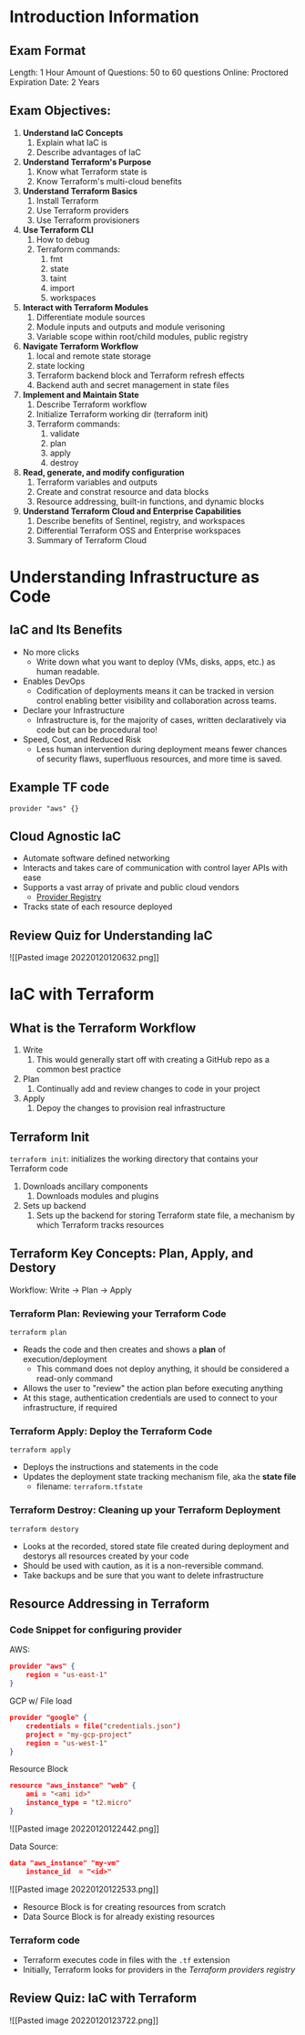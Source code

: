 # Introduction Information
## Exam Format
Length: 1 Hour
Amount of Questions: 50 to 60 questions
Online: Proctored
Expiration Date: 2 Years

## Exam Objectives:
1. **Understand IaC Concepts**
	1. Explain what IaC is
	2. Describe advantages of IaC
2. **Understand Terraform's Purpose**
	1. Know what Terraform state is
	2. Know Terraform's multi-cloud benefits
3. **Understand Terraform Basics**
	1. Install Terraform
	2. Use Terraform providers
	3. Use Terraform provisioners
4. **Use Terraform CLI**
	1. How to debug
	2. Terraform commands:
		1. fmt
		2. state
		3. taint
		4. import
		5. workspaces
5. **Interact with Terraform Modules**
	1. Differentiate module sources
	2. Module inputs and outputs and module verisoning
	3. Variable scope within root/child modules, public registry
6. **Navigate Terraform Workflow**
	1. local and remote state storage
	2. state locking
	3. Terraform backend block and Terraform refresh effects
	4. Backend auth and secret management in state files
7. **Implement and Maintain State**
	1. Describe Terraform workflow
	2. Initialize Terraform working dir (terraform init)
	3. Terraform commands:
		1. validate
		2. plan
		3. apply
		4. destroy
8. **Read, generate, and modify configuration**
	1. Terraform variables and outputs
	2. Create and constrat resource and data blocks
	3. Resource addressing, built-in functions, and dynamic blocks
9. **Understand Terraform Cloud and Enterprise Capabilities**
	1. Describe benefits of Sentinel, registry, and workspaces
	2. Differential Terraform OSS and Enterprise workspaces
	3. Summary of Terraform Cloud
# Understanding Infrastructure as Code
## IaC and Its Benefits
- No more clicks
	- Write down what you want to deploy (VMs, disks, apps, etc.) as human readable.
- Enables DevOps
	- Codification of deployments means it can be tracked in version control enabling better visibility and collaboration across teams.
- Declare your Infrastructure
	- Infrastructure is, for the majority of cases, written declaratively via code but can be procedural too!
- Speed, Cost, and Reduced Risk
	- Less human intervention during deployment means fewer chances of security flaws, superfluous resources, and more time is saved.

## Example TF code
```
provider "aws" {}

```

## Cloud Agnostic IaC
- Automate software defined networking
- Interacts and takes care of communication with control layer APIs with ease
- Supports a vast array of private and public cloud vendors
	- [Provider Registry](https://registry.terraform.io/browse/providers)
- Tracks state of each resource deployed
## Review Quiz for Understanding IaC
![[Pasted image 20220120120632.png]]

# IaC with Terraform
## What is the Terraform Workflow
1. Write
	1. This would generally start off with creating a GitHub repo as a common best practice
2. Plan
	1. Continually add and review changes to code in your project
3. Apply
	1. Depoy the changes to provision real infrastructure

## Terraform Init
`terraform init`: initializes the working directory that contains your Terraform code
1. Downloads ancillary components
	1. Downloads modules and plugins
2. Sets up backend
	1. Sets up the backend for storing Terraform state file, a mechanism by which Terraform tracks resources
## Terraform Key Concepts: Plan, Apply, and Destory
Workflow: Write -> Plan -> Apply
### Terraform Plan: Reviewing your Terraform Code
`terraform plan`
- Reads the code and then creates and shows a **plan** of execution/deployment
	- This command does not deploy anything, it should be considered a read-only command
- Allows the user to "review" the action plan before executing anything
- At this stage, authentication credentials are used to connect to your infrastructure, if required
### Terraform Apply: Deploy the Terraform Code
`terraform apply`
- Deploys the instructions and statements in the code
- Updates the deployment state tracking mechanism file, aka the **state file**
	- filename: `terraform.tfstate`
### Terraform Destroy: Cleaning up your Terraform Deployment
`terraform destory`
- Looks at the recorded, stored state file created during deployment and destorys all resources created by your code
- Should be used with caution, as it is a non-reversible command.
- Take backups and be sure that you want to delete infrastructure
## Resource Addressing in Terraform
### Code Snippet for configuring provider
AWS:
```json
provider "aws" {
	region = "us-east-1"
}
```

GCP w/ File load
```json
provider "google" {
	credentials = file("credentials.json")
	project = "my-gcp-project"
	region = "us-west-1"
}
```

Resource Block
```json
resource "aws_instance" "web" {
	ami = "<ami id>"
	instance_type = "t2.micro"
}
```
![[Pasted image 20220120122442.png]]

Data Source:
```json
data "aws_instance" "my-vm"
	instance_id  = "<id>"
```
![[Pasted image 20220120122533.png]]
- Resource Block is for creating resources from scratch
- Data Source Block is for already existing resources

### Terraform code
- Terraform executes code in files with the `.tf` extension
- Initially, Terraform looks for providers in the *Terraform providers registry*
## Review Quiz: IaC with Terraform
![[Pasted image 20220120123722.png]]
